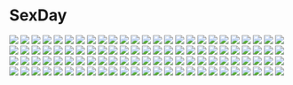 # SexDay
![](https://konachan.com/image/3fba3fcd768881fb52230e9830777ec9/Konachan.com%20-%20127046%20blonde_hair%20breasts%20censored%20cum%20long_hair%20nipples%20nude%20original%20penis%20pussy%20pussy_juice%20sex%20tagme%20yayoi_and_nagi.jpg)
![](https://konachan.com/image/1b45870a243a025ee4eaa7fff4a9efe3/Konachan.com%20-%20221700%202girls%20bow%20choker%20dress%20elbow_gloves%20garter%20garter_belt%20gloves%20ia%20kari_kenji%20necklace%20stockings%20vocaloid%20voiceroid%20yuzuki_yukari.jpg)
![](https://konachan.com/image/660f0bcd108f0dccd39ded6c5d15b1e8/Konachan.com%20-%20109632%202girls%20ass%20barefoot%20bed%20breasts%20censored%20game_cg%20kokuro_nozomi%20long_hair%20nipples%20nude%20pussy%20pussy_juice%20rikutou_sui%20sex%20tel-o%20yamiyo_ni_odore%20yuri.jpg)
![](https://konachan.com/image/a6158d243935d9c1cbfdcc38a75b7b57/Konachan.com%20-%20100237%20gray%20jpeg_artifacts%20nagato_yuki%20shamisen%20suzumiya_haruhi_no_yuutsu.jpg)
![](https://konachan.com/image/af58df7c2ad10196ae1ad8bde9839c5d/Konachan.com%20-%2080241%20censored%20cum%20kafu%20mabinogi%20nao%20nipples%20nude%20pussy%20sex%20spread_legs.jpg)
![](https://konachan.com/image/f98b3ae3bbd76d06dbc0c045eadaa45b/Konachan.com%20-%20166996%20animal_ears%20arinu%20blonde_hair%20blush%20fire%20foxgirl%20mask%20multiple_tails%20short_hair%20tail%20touhou%20yakumo_ran%20yellow_eyes.jpg)
![](https://konachan.com/image/ef3902d5f448eccf04697d8a61c12b1a/Konachan.com%20-%20140341%20black_hair%20blue_eyes%20dengeki_moeoh%20long_hair%20miyasu_risa%20nipples%20original%20panties%20see_through%20skirt%20skirt_lift%20thighhighs%20torn_clothes%20underwear%20wet.jpg)
![](https://konachan.com/image/c72083f5299e9b5de8008c4808ddd824/Konachan.com%20-%20228930%20akemi_homura%20jpeg_artifacts%20mahou_shoujo_madoka_magica%20redame.jpg)
![](https://konachan.com/image/5b60bf27311307cba182213f531b5cfa/Konachan.com%20-%20157848%20arekusa_mahon%20pajamas%20sleeping.jpg)
![](https://konachan.com/image/7bef0f798a661c1f9a7201381a18448d/Konachan.com%20-%2045246%20allen_walker%20d.gray-man.jpg)
![](https://konachan.com/image/3986ea342e92a718e28d6a0c99b19260/Konachan.com%20-%20255325%20blue_eyes%20bow%20braids%20corset%20dress%20drink%20gloves%20gray_hair%20hayashi_kewi%20headdress%20izayoi_sakuya%20knife%20maid%20pantyhose%20touhou%20twintails%20weapon.jpg)
![](https://konachan.com/image/28853a3a023fe2a4b273d659c2030844/Konachan.com%20-%20227379%20apron%20blonde_hair%20braids%20clouds%20dress%20eho_%28icbm%29%20gray_hair%20hat%20kirisame_marisa%20long_hair%20male%20petals%20short_hair%20sky%20touhou%20tree%20witch%20witch_hat.jpg)
![](https://konachan.com/jpeg/3bc02e731c712990b3b8103368150016/Konachan.com%20-%20208895%20censored%20cum%20effordom_soft%20game_cg%20jyukishi_cutie_bullet%20nipples%20sara_tefal%20sex%20yuuki_hagure.jpg)
![](https://konachan.com/jpeg/5dcdaaa9b0861710af7b1fdcd4224e30/Konachan.com%20-%20194386%20black_hair%20bra%20breasts%20cameltoe%20dengeki_hime%20logo%20long_hair%20nipples%20panties%20sakura_hanpen%20sakuragi_amane%20school_uniform%20underwear%20undressing.jpg)
![](https://konachan.com/jpeg/704aecac551c3e9222c6eabfb3c8c8bd/Konachan.com%20-%20142994%20blonde_hair%20blue_eyes%20bow%20clouds%20doll%20dqn_%28dqnww%29%20dress%20genderswap%20grass%20landscape%20ribbons%20scenic%20shanghai_doll%20short_hair%20sky%20su-san%20touhou.jpg)
![](https://konachan.com/image/aa4ed248dda5e3f54dcce701ad834a55/Konachan.com%20-%2096866%20bicolored_eyes%20black_hair%20long_hair%20necklace%20no_bra%20realistic%20tagme%20tagme_%28artist%29%20tattoo%20topless.jpg)
![](https://konachan.com/image/c3d5711fffb247cc5fbf0ed9501e4bdf/Konachan.com%20-%20251058%20animal%20animal_ears%20blonde_hair%20blush%20book%20bow%20braids%20catgirl%20dress%20drink%20flowers%20food%20fruit%20green_eyes%20long_hair%20original%20paper%20rabbit%20twintails.jpg)
![](https://konachan.com/image/90175c331594eefb9422961028014614/Konachan.com%20-%2089685%20letty_whiterock%20purple_eyes%20purple_hair%20short_hair%20snow%20touhou%20white.jpg)
![](https://konachan.com/image/2885f930a3cc6bcd1ed759d5d7503726/Konachan.com%20-%2045103%20fate_testarossa%20mahou_shoujo_lyrical_nanoha.jpg)
![](https://konachan.com/image/d31f4777a16747df153e10443a37c008/Konachan.com%20-%2072713%203d%20bartz_klauser%20cecil_harvey%20cloud_strife%20final_fantasy%20firion%20male%20onion_knight%20squall_leonhart%20terra_branford%20tidus%20zidane_tribal.jpg)
![](https://konachan.com/jpeg/f3a6037799f11421f6df2c3645fe419b/Konachan.com%20-%20139455%20cage%20fortissimo__akkord%3Absusvier%20game_cg%20ooba_kagerou%20takamine_hinako.jpg)
![](https://konachan.com/image/f2eb898c4253f99975e7fcdaebac6300/Konachan.com%20-%20217704%20feel_%28nasitaki%29%20grass%20hat%20kneehighs%20original%20purple%20reflection%20ruins%20scarf%20scenic%20school_uniform%20skirt%20sunset.jpg)
![](https://konachan.com/image/3da7f65392ee08d45853f9c1112594c5/Konachan.com%20-%20182627%20ass%20green_eyes%20khalitzburg%20long_hair%20original%20panties%20red_hair%20underwear.jpg)
![](https://konachan.com/jpeg/c0a232f53231c2707bae43a0f0ad44f5/Konachan.com%20-%20148715%20aete_mushisuru_kimi_to_no_mirai_%7Erelay_broadcast%7E%20alcot%20blue_eyes%20food%20manabe_kei%20pocky%20school_uniform%20sesena_yau%20thighhighs.jpg)
![](https://konachan.com/image/90f862018ed216fc3da38e00d251380e/Konachan.com%20-%2056782%20hatsune_miku%20kagamine_rin%20vocaloid.jpg)
![](https://konachan.com/jpeg/fab5705b17d23b3689a302e72f85d742/Konachan.com%20-%20233291%20aqua_eyes%20aqua_hair%20breasts%20censored%20headdress%20maid%20nipples%20no_bra%20nopan%20open_shirt%20pussy%20rem_%28re%3Azero%29%20ribbons%20short_hair%20spread_legs%20yoshimo.jpg)
![](https://konachan.com/jpeg/61a4fcf181ee5cab70f0e2ffa7e50cc3/Konachan.com%20-%20261912%20abmayo%20anus%20aqua_eyes%20aqua_hair%20bed%20blush%20breasts%20hatsune_miku%20long_hair%20nipples%20nude%20pussy%20spread_legs%20thighhighs%20tie%20twintails%20uncensored%20vocaloid.jpg)
![](https://konachan.com/image/99b3d73c85796a3352a2ade06ff209ed/Konachan.com%20-%2095835%20hatsune_miku%20hatsune_mikuo%20miku_append%20vocaloid.jpg)
![](https://konachan.com/jpeg/6ae461dc6cb021d4a04f9542f7d09d8e/Konachan.com%20-%20194184%20animal_ears%20ass%20brown_eyes%20brown_hair%20bunny_ears%20bunnygirl%20flat_chest%20inaba_tewi%20ke-ta%20loli%20nipples%20nude%20scan%20short_hair%20tail%20touhou.jpg)
![](https://konachan.com/jpeg/c00fa84e45e8767f062741edcdf195ed/Konachan.com%20-%20258493%20ange_vierge%20animal_ears%20bicolored_eyes%20blonde_hair%20blush%20breasts%20censored%20cum%20long_hair%20navel%20nipples%20open_shirt%20penis%20pussy%20ribbons%20wings.jpg)
![](https://konachan.com/jpeg/7c116312f51f3adaf4c123990803758f/Konachan.com%20-%20302310%20animal%20beckzawachi%20bird%20braids%20cape%20clouds%20flowers%20gloves%20gray_hair%20green_eyes%20katana%20long_hair%20original%20scan%20sky%20sword%20thighhighs%20weapon%20wings.jpg)
![](https://konachan.com/image/efecdc51b7971710d0c76cfdcff76ece/Konachan.com%20-%20132355%20gumi%20tomioka_jirou%20vocaloid.jpg)
![](https://konachan.com/image/41f3cc4905b8b3366bc7e522f1121724/Konachan.com%20-%20278196%20aliasing%20armor%20breasts%20elbow_gloves%20gloves%20gray_hair%20harimoji%20horns%20katana%20long_hair%20red_eyes%20ribbons%20samurai%20sideboob%20sword%20tomoe_gozen%20weapon.jpg)
![](https://konachan.com/jpeg/b9c0ad036d3c72a2553facd6c0f99100/Konachan.com%20-%20291884%20azur_lane%20black_hair%20blush%20book%20brown_hair%20foxgirl%20gloves%20leaves%20long_hair%20multiple_tails%20saboten%20sleeping%20tail%20white_hair%20yellow_eyes.jpg)
![](https://konachan.com/image/b7d6000efb80548cf741c2a2dfb9ab39/Konachan.com%20-%20143254%20animal_ears%20bikini%20catgirl%20flowers%20long_hair%20navel%20red_eyes%20swimsuit.jpg)
![](https://konachan.com/image/449afff279318b3d9829c7b6d9533d3a/Konachan.com%20-%20255594%20breasts%20cleavage%20dress%20gloves%20original%20pixiv_fantasia%20red_eyes%20short_hair%20thighhighs%20white_hair%20xiaoshou_xiansheng.jpg)
![](https://konachan.com/jpeg/7f66c1094f7693744c78c2a8b5220332/Konachan.com%20-%2084686%20blonde_hair%20braids%20building%20city%20clouds%20cola_%28gotouryouta%29%20dualscreen%20grass%20landscape%20long_hair%20night%20original%20scenic%20sky%20stars%20tree.jpg)
![](https://konachan.com/image/886e7ea04e5ef63cc552e6e1be379542/Konachan.com%20-%20241057%202girls%20blonde_hair%20fate_grand_order%20fate_%28series%29%20jeanne_d%27arc_alter%20long_hair%20necklace%20orange_eyes%20ponytail%20saber%20saber_alter%20shiguru%20short_hair.jpg)
![](https://konachan.com/image/c1246a5a5b47b9f2b18b14a53106017f/Konachan.com%20-%2046868%20autumn%20blue_eyes%20bow%20fuyou_kaede%20hat%20headband%20leaves%20nishimata_aoi%20orange_hair%20really_really%20ribbons%20school_uniform%20shuffle%20thighhighs.jpg)
![](https://konachan.com/image/0a15804df449c7ebba84657317f1667b/Konachan.com%20-%20134492%20aioi_yuuko%20minakami_mai%20naganohara_mio%20nichijou.jpg)
![](https://konachan.com/jpeg/6e4e08be38bd7adc63d0113c234c70c8/Konachan.com%20-%20289268%20bikini%20blush%20breasts%20cameltoe%20hoto_mocha%20kurou_%28quadruple_zero%29%20long_hair%20navel%20orange_hair%20purple_eyes%20swimsuit%20third-party_edit%20wet.jpg)
![](https://konachan.com/jpeg/dd445471129a3f640876e2117703db18/Konachan.com%20-%20279082%20building%20city%20clouds%20jeff_laoniu%20night%20nobody%20original%20realistic%20scenic%20sky%20stars%20water%20watermark.jpg)
![](https://konachan.com/jpeg/e797bb2fe38300960c498e1ef7add242/Konachan.com%20-%20216504%20hatsune_miku%20li.b_%28liebenib%29%20vocaloid%20waifu2x%20water.jpg)
![](https://konachan.com/jpeg/f0f9b90f8a65a4b668325ee0399499c6/Konachan.com%20-%20229732%20ass%20ball%20bikini%20blush%20braids%20breasts%20cleavage%20clouds%20fang%20group%20hug%20long_hair%20navel%20ponytail%20red_eyes%20ribbons%20sky%20swimsuit%20waifu2x%20water%20wink.jpg)
![](https://konachan.com/image/3cf82e2abc67b0d58d8a4b23a33c81df/Konachan.com%20-%2022640%20chokotto_sister%20megami%20scan.jpg)
![](https://konachan.com/image/a2405fbff7f2819a0fdcf84f69767465/Konachan.com%20-%2070109%20all_male%20animal%20fish%20green%20kagamine_len%20male%20ponytail%20underwater%20vocaloid%20water.jpg)
![](https://konachan.com/image/40534ce203b566e688d2bc91a88ab944/Konachan.com%20-%2020597%20count_of_monte_cristo%20gankutsuou.jpg)
![](https://konachan.com/image/0b6ecf2e3c3320391fb14947d7f794e7/Konachan.com%20-%2096610%20amasa_mitsunaru%20sangokushi_taisen%20touhaku.jpg)
![](https://konachan.com/jpeg/db546d2f3f55ad9e4681ec39b64f1465/Konachan.com%20-%20149341%20couch%20navel%20oohara_kyuutarou%20panties%20scan%20school_uniform%20see_through%20spread_legs%20tagme%20tie%20underwear%20wet.jpg)
![](https://konachan.com/image/30d36abd78604aa931193f0ad20ab29b/Konachan.com%20-%20199946%20boat%20group%20original%20pixiv_fantasia%20stu_dts%20sword%20weapon.jpg)
![](https://konachan.com/image/6c4ddf6559af1156baf8d712b4efbd1a/Konachan.com%20-%20125962%20cc%20code_geass%20dress%20green_hair%20lelouch_lamperouge%20male%20purple_eyes%20raicy%20signed.jpg)
![](https://konachan.com/jpeg/79a6d6226bb340207ee7ec3aa7a8de9e/Konachan.com%20-%20214888%20aqua_eyes%20bow%20hoodie%20long_hair%20original%20otokuyou%20purple_eyes%20red_eyes%20scar%20school_uniform%20shiroi_ko_%28otokuyou%29%20short_hair%20white_hair.jpg)
![](https://konachan.com/image/df795b11fe4dbe21265fdafebddf8c2a/Konachan.com%20-%20112255%20sentou_yousei_yukikaze%20yonasawa.jpg)
![](https://konachan.com/image/7734cda43c394a6625f0db3e2221781f/Konachan.com%20-%2032220%20sayonara_zetsubou_sensei%20tsunetsuki_matoi.jpg)
![](https://konachan.com/image/ed711170adc815184d9ded9323338cd5/Konachan.com%20-%20156845%20animal_ears%20landscape%20original%20pixiv_fantasia%20ray_%28shenchunhui%29%20scenic%20spear%20sword%20weapon.jpg)
![](https://konachan.com/jpeg/431e3f9c54b2911c2bef1a2d6679e86b/Konachan.com%20-%20180170%20blue_eyes%20mochi-pon%20original%20panties%20striped_panties%20underwear.jpg)
![](https://konachan.com/jpeg/108420be3b8f728223382851f8c9fc23/Konachan.com%20-%20252478%20ayanokoji_kiyotaka%20bow%20braids%20brown_hair%20hat%20male%20sakayanagi_arisu%20scan%20school_uniform%20short_hair%20skirt%20tomose_shunsaku%20white_hair.jpg)
![](https://konachan.com/jpeg/2382de36f15e300d71354bcce656f30e/Konachan.com%20-%20301450%20aqua_eyes%20bed%20blonde_hair%20blush%20bondage%20cropped%20evelysse%20japanese_clothes%20kimono%20long_hair%20panties%20sblack%20spread_legs%20star_ocean%20underwear.jpg)
![](https://konachan.com/image/ea332335490e25b2342d899f7b706e9b/Konachan.com%20-%20125423%20badou_nails%20dogs%3A_bullets_%26_carnage%20ernest_rammsteiner%20fuyumine_naoto%20haine_rammsteiner%20luki%20miwa_shirow%20nill%20noki.jpg)
![](https://konachan.com/jpeg/32b19c23bfdd06f279274d00bab9b136/Konachan.com%20-%20284792%20amashiro_natsuki%20animal_ears%20aqua_eyes%20aqua_hair%20catgirl%20cropped%20fang%20gradient%20long_hair%20nekoha_shizuku%20original%20petals%20wristwear.jpg)
![](https://konachan.com/jpeg/c457c8b7e434ae6219003326aa3d1fd0/Konachan.com%20-%20306377%202girls%20ass%20blush%20braids%20breasts%20cropped%20genderswap%20green_eyes%20navel%20necklace%20nipples%20nude%20phone%20pussy%20sephiroth%20thighhighs%20uncensored%20white_hair.jpg)
![](https://konachan.com/jpeg/f302e683402d60ffb56e4f7794adfb7c/Konachan.com%20-%2087009%20flat_chest%20hinata_mutsuki%20kouda_hazumi%20loli%20nipples%20no_bra%20open_shirt%20panties%20skyfish%20striped_panties%20thighhighs%20underwear%20yotsuiro_passionato%21.jpg)
![](https://konachan.com/jpeg/1dc7d3ad1633f965665112b0ad2cf584/Konachan.com%20-%20116819%20braids%20crying%20cube%20game_cg%20kantoku%20nagamine_tomoki%20panties%20pink_eyes%20pink_hair%20skirt%20thighhighs%20underwear%20your_diary%20yua.jpg)
![](https://konachan.com/image/d154a84e571774b5669d8909dae45108/Konachan.com%20-%20242000%20anthropomorphism%20breasts%20jakelian%20kantai_collection%20nipples%20nude%20sleeping%20socks%20zuihou_%28kancolle%29.jpg)
![](https://konachan.com/jpeg/4dab1fc26f25080e384079f1b6754b0d/Konachan.com%20-%20226086%20aristear_remain%20astronauts%20blush%20braids%20breasts%20close%20game_cg%20green_eyes%20green_hair%20ichinose_anzu%20long_hair%20nipples%20ribbons%20rozea%20wet.jpg)
![](https://konachan.com/image/a741a9b519a2bf380211189838e4a352/Konachan.com%20-%20278945%2009x%20blonde_hair%20braids%20breast_hold%20breasts%20close%20elbow_gloves%20forest%20gloves%20green_eyes%20leaves%20long_hair%20nipples%20open_shirt%20original%20pointed_ears%20tree.jpg)
![](https://konachan.com/image/8bd76db2ce0d61fa76c8fd41f5b2a69a/Konachan.com%20-%20273239%20black_hair%20breasts%20japanese_clothes%20kimono%20kneehighs%20logo%20long_hair%20masami_chie%20no_bra%20original%20panties%20red_eyes%20tattoo%20underwear%20white%20wristwear.jpg)
![](https://konachan.com/image/6b9a0605c89ef54581c3981913be5773/Konachan.com%20-%20276224%20anthropomorphism%20azur_lane%20cameltoe%20clouds%20iiiroha%20long_hair%20orange_eyes%20prinz_eugen_%28azur_lane%29%20sky%20torn_clothes%20water%20weapon%20wet%20white_hair.jpg)
![](https://konachan.com/image/eb06a271abcf3f298ff49d8bbee1fc12/Konachan.com%20-%2041953%20capcom%20catgirl%20chun-li%20felicia%20group%20gun%20ken_masters%20klonoa%20kos-mos%20logo%20rockman%20sir_arthur%20sword%20tagme%20tail%20taki%20watermark%20weapon%20xenosaga.jpg)
![](https://konachan.com/image/c10abfd88735f5075d67c74a81fccb6f/Konachan.com%20-%20107233%202girls%20black_hair%20blonde_hair%20christiane_friedrich%20kawagishi_keitarou%20maji_de_watashi_ni_koi_shinasai%21%20mayuzumi_yukie%20pajamas%20tagme.jpg)
![](https://konachan.com/image/63886bd29ec58e427241d2f132f45bb7/Konachan.com%20-%2070808%20black_hair%20bleach%20kuchiki_rukia%20short_hair.jpg)
![](https://konachan.com/image/d4dc18214d7c24792266dc4246cebe43/Konachan.com%20-%20192960%202girls%20anthropomorphism%20battleship_hime%20fire%20kantai_collection%20yamato_%28kancolle%29.jpg)
![](https://konachan.com/jpeg/d953a65a640546a817cdf158fe1a9f0b/Konachan.com%20-%20196118%20blonde_hair%20bow%20heart%20kneehighs%20long_hair%20male%20original%20rikkido%20school_uniform%20short_hair%20skirt%20valentine.jpg)
![](https://konachan.com/image/5f2ce78845f416f87088aeceef5e328c/Konachan.com%20-%2062771%20chiru_%28sanifani%29%20group%20hatsune_miku%20kagamine_len%20kagamine_rin%20kaito%20kamui_gakupo%20male%20meiko%20vocaloid.jpg)
![](https://konachan.com/image/c0de754e70a0b69dbce99c97da272f3d/Konachan.com%20-%20173522%20blonde_hair%20blue_eyes%20butterfly%20cross%20long_hair%20nun%20original%20pantyhose%20senya_fuurin.jpg)
![](https://konachan.com/jpeg/f128b08673a34a174e837acbfcd1f713/Konachan.com%20-%20298502%20bandage%20close%20original%20phone%20purple_eyes%20tie%20tsuruse.jpg)
![](https://konachan.com/image/ca172994cce7980a21d8ace821e2fe80/Konachan.com%20-%2080144%20breasts%20cleavage%20megurine_luka%20vocaloid.jpg)
![](https://konachan.com/jpeg/a3a1abda95025f2a3119fc64dcb91965/Konachan.com%20-%20216803%20blue_eyes%20gloves%20headphones%20ia%20kuroi_%28liar-player%29%20long_hair%20thighhighs%20vocaloid%20waifu2x%20white_hair.jpg)
![](https://konachan.com/image/c01e943a8fbe502fb2aab75a485c9dde/Konachan.com%20-%20171660%20animal%20bird%20black_eyes%20black_hair%20chinese_clothes%20flute%20gloves%20instrument%20long_hair%20original%20translation_request%20yew5fish.jpg)
![](https://konachan.com/image/aba1123cd877379d3ef637202d6f1ac8/Konachan.com%20-%20230378%20animal%20bba_biao%20black_hair%20blush%20flowers%20frog%20grass%20green_eyes%20long_hair%20signed%20water.jpg)
![](https://konachan.com/image/2c3dc0eb1d25b9d97c5fdc7a24004e76/Konachan.com%20-%20292216%20anus%20bed%20bicolored_eyes%20black_hair%20breasts%20censored%20date_a_live%20garter_belt%20long_hair%20nude%20pussy%20stockings%20tokisaki_kurumi%20twintails%20zhi_jiyang.jpg)
![](https://konachan.com/image/2f3af98bed17805fd81ae7710c48cc44/Konachan.com%20-%2033854%20animal_ears%20ass%20blonde_hair%20foxgirl%20kanokon%20long_hair%20minamoto_chizuru%20panties%20purple_eyes%20tail%20topless%20underwear%20white.jpg)
![](https://konachan.com/image/106f23d5f1a2e88a104897a2b8d0d356/Konachan.com%20-%20191344%20blue_hair%20blush%20boots%20breasts%20brown_eyes%20cleavage%20elbow_gloves%20feathers%20gloves%20hat%20hoony%20original%20skirt%20tie%20wink%20wristwear.jpg)
![](https://konachan.com/image/9404dc84b60e32f67b8f9eb1a692eb36/Konachan.com%20-%2032181%20dengeki_hime%20nipples%20twintails.jpg)
![](https://konachan.com/image/aca12d23f60e62fcd4b153248b9855eb/Konachan.com%20-%2013733%20kos-mos%20shion_uzuki%20xenosaga.jpg)
![](https://konachan.com/image/7382cfbed461d814a95c7ecf5d864638/Konachan.com%20-%20127143%20blush%20breasts%20cleavage%20headphones%20nitroplus%20pink_hair%20sonico%20super_sonico%20tsuji_santa.jpg)
![](https://konachan.com/jpeg/e8636a534bede43cecf18dfb0a0e3fb4/Konachan.com%20-%20161212%20crying%20game_cg%20gun%20hapymaher%20hasuno_saki%20male%20naitou_tooru%20purple_software%20tsukimori_hiro%20weapon.jpg)
![](https://konachan.com/image/7c735ef8962e360d4653da49881f5584/Konachan.com%20-%20242574%20altina_orion%20eiyuu_densetsu%20mizunashi_rei%20pantyhose%20sen_no_kiseki%20sen_no_kiseki_2.jpg)
![](https://konachan.com/image/f7d71ea18098fbe751305a50dd5a4912/Konachan.com%20-%20115920%20konoe_subaru%20mayo_chiki%21%20suzutsuki_kanade.jpg)
![](https://konachan.com/jpeg/535d852c8de781fecf36819bb259c39b/Konachan.com%20-%2098551%20black_hair%20food%20game_cg%20hananomiya_ako%20long_hair%20nishimata_aoi%20purple_eyes%20school_uniform%20sekai_seifuku_kanojo.jpg)
![](https://konachan.com/image/e7af154b179c970d575e0cded573fc81/Konachan.com%20-%20223794%20aliasing%20animal_ears%20baseball_bat%20bunny_ears%20bunnygirl%20computer%20food%20group%20mismi%20pizza%20thighhighs%20twins%20zettai_ryouiki.jpg)
![](https://konachan.com/jpeg/1d2a14c58f776b5346111b43feb34829/Konachan.com%20-%2068500%20close%20hatsune_miku%20twintails%20vocaloid.jpg)
![](https://konachan.com/image/e2d20f3004361e068f9872e165fdf975/Konachan.com%20-%20247834%20bed%20black_hair%20breast_hold%20breasts%20cum%20dantewontdie%20dark_skin%20green_eyes%20headdress%20long_hair%20nipples%20pussy%20spread_legs%20uncensored%20watermark%20wet.jpg)
![](https://konachan.com/jpeg/0ab2f28725785b291a6ed88d8368431c/Konachan.com%20-%20181960%20amakura%20blush%20breasts%20game_cg%20nishinomiya_yuuri%20panties%20pantyhose%20root_nuko%20school_uniform%20spread_legs%20umisora_no_fragments%20underwear.jpg)
![](https://konachan.com/jpeg/7c8690b2cf618b51d1275d35088029d8/Konachan.com%20-%2032832%20hiiragi_kagami%20kogami_akira%20lucky_channel%20lucky_star%20pink_hair%20short_hair.jpg)
![](https://konachan.com/jpeg/b167540592f74b2667b31c8cb801563a/Konachan.com%20-%20207115%20bed%20breasts%20chiri_%28atlanta%29%20cum%20game_cg%20hagiwara_hinano%20long_hair%20nipples%20no_bra%20panties%20panty_pull%20praline%20sex%20shirt_lift%20thighhighs%20underwear.jpg)
![](https://konachan.com/image/3a8ccbd420861d12235abe6887595f32/Konachan.com%20-%2077966%20fate_%28series%29%20fate_stay_night%20gray%20irisviel_von_einzbern.jpg)
![](https://konachan.com/image/5ce6e35a4db465cecdcc70514e1261e6/Konachan.com%20-%2029340%20ayanami_rei%20neon_genesis_evangelion.jpg)
![](https://konachan.com/image/36d35c174ab13b2e1161021be11e1ea5/Konachan.com%20-%20266577%20all_male%20aqua_eyes%20barefoot%20blonde_hair%20bubbles%20dress%20hmniao%20kagamine_len%20male%20school_uniform%20short_hair%20trap%20vocaloid%20wings.jpg)
![](https://konachan.com/jpeg/b69cca10960ed745c8c67fae182414e3/Konachan.com%20-%20143848%20green_eyes%20headphones%20pink_hair%20sakurano_kurimu%20school_uniform%20seitokai_no_ichizon%20short_hair%20skirt%20thighhighs%20transparent%20vector%20zettai_ryouiki.jpg)
